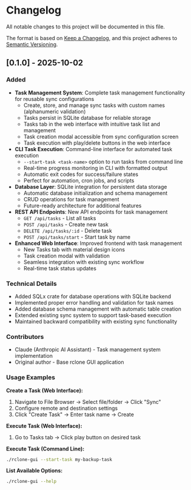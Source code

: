 # Changelog

All notable changes to this project will be documented in this file.

The format is based on [Keep a Changelog](https://keepachangelog.com/en/1.0.0/),
and this project adheres to [Semantic Versioning](https://semver.org/spec/v2.0.0.html).

## [0.1.0] - 2025-10-02

### Added
- **Task Management System**: Complete task management functionality for reusable sync configurations
  - Create, store, and manage sync tasks with custom names (alphanumeric validation)
  - Tasks persist in SQLite database for reliable storage
  - Tasks tab in the web interface with intuitive task list and management
  - Task creation modal accessible from sync configuration screen
  - Task execution with play/delete buttons in the web interface
- **CLI Task Execution**: Command-line interface for automated task execution
  - `--start-task <task-name>` option to run tasks from command line
  - Real-time progress monitoring in CLI with formatted output
  - Automatic exit codes for success/failure states
  - Perfect for automation, cron jobs, and scripts
- **Database Layer**: SQLite integration for persistent data storage
  - Automatic database initialization and schema management
  - CRUD operations for task management
  - Future-ready architecture for additional features
- **REST API Endpoints**: New API endpoints for task management
  - `GET /api/tasks` - List all tasks
  - `POST /api/tasks` - Create new task
  - `DELETE /api/tasks/:id` - Delete task
  - `POST /api/tasks/start` - Start task by name
- **Enhanced Web Interface**: Improved frontend with task management
  - New Tasks tab with material design icons
  - Task creation modal with validation
  - Seamless integration with existing sync workflow
  - Real-time task status updates

### Technical Details
- Added SQLx crate for database operations with SQLite backend
- Implemented proper error handling and validation for task names
- Added database schema management with automatic table creation
- Extended existing sync system to support task-based execution
- Maintained backward compatibility with existing sync functionality

### Contributors
- Claude (Anthropic AI Assistant) - Task management system implementation
- Original author - Base rclone GUI application

### Usage Examples

**Create a Task (Web Interface):**
1. Navigate to File Browser → Select file/folder → Click "Sync"
2. Configure remote and destination settings
3. Click "Create Task" → Enter task name → Create

**Execute Task (Web Interface):**
1. Go to Tasks tab → Click play button on desired task

**Execute Task (Command Line):**
```bash
./rclone-gui --start-task my-backup-task
```

**List Available Options:**
```bash
./rclone-gui --help
```